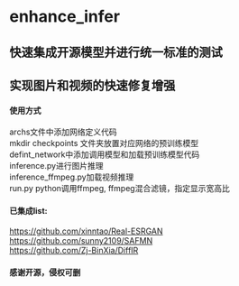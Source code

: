 # enhance_infer

## 快速集成开源模型并进行统一标准的测试
## 实现图片和视频的快速修复增强
#### 使用方式
archs文件中添加网络定义代码    
mkdir checkpoints 文件夹放置对应网络的预训练模型    
defint_network中添加调用模型和加载预训练模型代码    
inference.py进行图片推理        
inference_ffmpeg.py加载视频推理    
run.py python调用ffmpeg, ffmpeg混合滤镜，指定显示宽高比

#### 已集成list:
https://github.com/xinntao/Real-ESRGAN    
https://github.com/sunny2109/SAFMN    
https://github.com/Zj-BinXia/DiffIR    
#### 感谢开源，侵权可删
